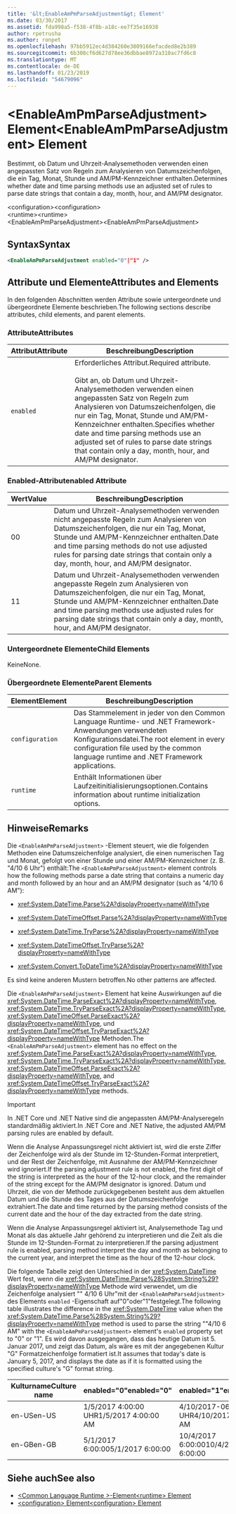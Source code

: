 ```yaml
---
title: '&lt;EnableAmPmParseAdjustment&gt; Element'
ms.date: 03/30/2017
ms.assetid: fda998a5-f538-4f8b-a18c-ee7f35e16938
author: rpetrusha
ms.author: ronpet
ms.openlocfilehash: 97bb5912ec4d384260e3809166efacded8e2b389
ms.sourcegitcommit: 6b308cf6d627d78ee36dbbae8972a310ac7fd6c8
ms.translationtype: MT
ms.contentlocale: de-DE
ms.lasthandoff: 01/23/2019
ms.locfileid: "54679096"
---
```

# <a name="ltenableampmparseadjustmentgt-element"></a><span data-ttu-id="055bf-102">&lt;EnableAmPmParseAdjustment&gt; Element</span><span class="sxs-lookup"><span data-stu-id="055bf-102">&lt;EnableAmPmParseAdjustment&gt; Element</span></span>
<span data-ttu-id="055bf-103">Bestimmt, ob Datum und Uhrzeit-Analysemethoden verwenden einen angepassten Satz von Regeln zum Analysieren von Datumszeichenfolgen, die ein Tag, Monat, Stunde und AM/PM-Kennzeichner enthalten.</span><span class="sxs-lookup"><span data-stu-id="055bf-103">Determines whether date and time parsing methods use an adjusted set of rules to parse date strings that contain a day, month, hour, and AM/PM designator.</span></span>  
  
 <span data-ttu-id="055bf-104">\<configuration></span><span class="sxs-lookup"><span data-stu-id="055bf-104">\<configuration></span></span>  
 <span data-ttu-id="055bf-105">\<runtime></span><span class="sxs-lookup"><span data-stu-id="055bf-105">\<runtime></span></span>  
<span data-ttu-id="055bf-106">\<EnableAmPmParseAdjustment></span><span class="sxs-lookup"><span data-stu-id="055bf-106">\<EnableAmPmParseAdjustment></span></span>  
  
## <a name="syntax"></a><span data-ttu-id="055bf-107">Syntax</span><span class="sxs-lookup"><span data-stu-id="055bf-107">Syntax</span></span>  
  
```xml  
<EnableAmPmParseAdjustment enabled="0"|"1" />  
```  
  
## <a name="attributes-and-elements"></a><span data-ttu-id="055bf-108">Attribute und Elemente</span><span class="sxs-lookup"><span data-stu-id="055bf-108">Attributes and Elements</span></span>  
 <span data-ttu-id="055bf-109">In den folgenden Abschnitten werden Attribute sowie untergeordnete und übergeordnete Elemente beschrieben.</span><span class="sxs-lookup"><span data-stu-id="055bf-109">The following sections describe attributes, child elements, and parent elements.</span></span>  
  
### <a name="attributes"></a><span data-ttu-id="055bf-110">Attribute</span><span class="sxs-lookup"><span data-stu-id="055bf-110">Attributes</span></span>  
  
|<span data-ttu-id="055bf-111">Attribut</span><span class="sxs-lookup"><span data-stu-id="055bf-111">Attribute</span></span>|<span data-ttu-id="055bf-112">Beschreibung</span><span class="sxs-lookup"><span data-stu-id="055bf-112">Description</span></span>|  
|---------------|-----------------|  
|`enabled`|<span data-ttu-id="055bf-113">Erforderliches Attribut.</span><span class="sxs-lookup"><span data-stu-id="055bf-113">Required attribute.</span></span><br /><br /> <span data-ttu-id="055bf-114">Gibt an, ob Datum und Uhrzeit-Analysemethoden verwenden einen angepassten Satz von Regeln zum Analysieren von Datumszeichenfolgen, die nur ein Tag, Monat, Stunde und AM/PM-Kennzeichner enthalten.</span><span class="sxs-lookup"><span data-stu-id="055bf-114">Specifies whether date and time parsing methods use an adjusted set of rules to parse date strings that contain only a day, month, hour, and AM/PM designator.</span></span>|  
  
### <a name="enabled-attribute"></a><span data-ttu-id="055bf-115">Enabled-Attribut</span><span class="sxs-lookup"><span data-stu-id="055bf-115">enabled Attribute</span></span>  
  
|<span data-ttu-id="055bf-116">Wert</span><span class="sxs-lookup"><span data-stu-id="055bf-116">Value</span></span>|<span data-ttu-id="055bf-117">Beschreibung</span><span class="sxs-lookup"><span data-stu-id="055bf-117">Description</span></span>|  
|-----------|-----------------|  
|<span data-ttu-id="055bf-118">0</span><span class="sxs-lookup"><span data-stu-id="055bf-118">0</span></span>|<span data-ttu-id="055bf-119">Datum und Uhrzeit-Analysemethoden verwenden nicht angepasste Regeln zum Analysieren von Datumszeichenfolgen, die nur ein Tag, Monat, Stunde und AM/PM-Kennzeichner enthalten.</span><span class="sxs-lookup"><span data-stu-id="055bf-119">Date and time parsing methods do not use adjusted rules for parsing date strings that contain only a day, month, hour, and AM/PM designator.</span></span>|  
|<span data-ttu-id="055bf-120">1</span><span class="sxs-lookup"><span data-stu-id="055bf-120">1</span></span>|<span data-ttu-id="055bf-121">Datum und Uhrzeit-Analysemethoden verwenden angepasste Regeln zum Analysieren von Datumszeichenfolgen, die nur ein Tag, Monat, Stunde und AM/PM-Kennzeichner enthalten.</span><span class="sxs-lookup"><span data-stu-id="055bf-121">Date and time parsing methods use adjusted rules for parsing date strings that contain only a day, month, hour, and AM/PM designator.</span></span>|  
  
### <a name="child-elements"></a><span data-ttu-id="055bf-122">Untergeordnete Elemente</span><span class="sxs-lookup"><span data-stu-id="055bf-122">Child Elements</span></span>  
 <span data-ttu-id="055bf-123">Keine</span><span class="sxs-lookup"><span data-stu-id="055bf-123">None.</span></span>  
  
### <a name="parent-elements"></a><span data-ttu-id="055bf-124">Übergeordnete Elemente</span><span class="sxs-lookup"><span data-stu-id="055bf-124">Parent Elements</span></span>  
  
|<span data-ttu-id="055bf-125">Element</span><span class="sxs-lookup"><span data-stu-id="055bf-125">Element</span></span>|<span data-ttu-id="055bf-126">Beschreibung</span><span class="sxs-lookup"><span data-stu-id="055bf-126">Description</span></span>|  
|-------------|-----------------|  
|`configuration`|<span data-ttu-id="055bf-127">Das Stammelement in jeder von den Common Language Runtime- und .NET Framework-Anwendungen verwendeten Konfigurationsdatei.</span><span class="sxs-lookup"><span data-stu-id="055bf-127">The root element in every configuration file used by the common language runtime and .NET Framework applications.</span></span>|  
|`runtime`|<span data-ttu-id="055bf-128">Enthält Informationen über Laufzeitinitialisierungsoptionen.</span><span class="sxs-lookup"><span data-stu-id="055bf-128">Contains information about runtime initialization options.</span></span>|  
  
## <a name="remarks"></a><span data-ttu-id="055bf-129">Hinweise</span><span class="sxs-lookup"><span data-stu-id="055bf-129">Remarks</span></span>  
 <span data-ttu-id="055bf-130">Die `<EnableAmPmParseAdjustment>` -Element steuert, wie die folgenden Methoden eine Datumszeichenfolge analysiert, die einen numerischen Tag und Monat, gefolgt von einer Stunde und einer AM/PM-Kennzeichner (z. B. "4/10 6 Uhr") enthält:</span><span class="sxs-lookup"><span data-stu-id="055bf-130">The `<EnableAmPmParseAdjustment>` element controls how the following methods parse a date string that contains a numeric day and month followed by an hour and an AM/PM designator (such as "4/10 6 AM"):</span></span>  
  
-   <xref:System.DateTime.Parse%2A?displayProperty=nameWithType>  
  
-   <xref:System.DateTimeOffset.Parse%2A?displayProperty=nameWithType>  
  
-   <xref:System.DateTime.TryParse%2A?displayProperty=nameWithType>  
  
-   <xref:System.DateTimeOffset.TryParse%2A?displayProperty=nameWithType>  
  
-   <xref:System.Convert.ToDateTime%2A?displayProperty=nameWithType>  
  
 <span data-ttu-id="055bf-131">Es sind keine anderen Mustern betroffen.</span><span class="sxs-lookup"><span data-stu-id="055bf-131">No other patterns are affected.</span></span>  
  
 <span data-ttu-id="055bf-132">Die `<EnableAmPmParseAdjustment>` Element hat keine Auswirkungen auf die <xref:System.DateTime.ParseExact%2A?displayProperty=nameWithType>, <xref:System.DateTime.TryParseExact%2A?displayProperty=nameWithType>, <xref:System.DateTimeOffset.ParseExact%2A?displayProperty=nameWithType>, und <xref:System.DateTimeOffset.TryParseExact%2A?displayProperty=nameWithType> Methoden.</span><span class="sxs-lookup"><span data-stu-id="055bf-132">The `<EnableAmPmParseAdjustment>` element has no effect on the  <xref:System.DateTime.ParseExact%2A?displayProperty=nameWithType>,  <xref:System.DateTime.TryParseExact%2A?displayProperty=nameWithType>, <xref:System.DateTimeOffset.ParseExact%2A?displayProperty=nameWithType>, and <xref:System.DateTimeOffset.TryParseExact%2A?displayProperty=nameWithType> methods.</span></span>  
  
> [!IMPORTANT]
>  <span data-ttu-id="055bf-133">In .NET Core und .NET Native sind die angepassten AM/PM-Analyseregeln standardmäßig aktiviert.</span><span class="sxs-lookup"><span data-stu-id="055bf-133">In .NET Core and .NET Native, the adjusted AM/PM parsing rules are enabled by default.</span></span>  
  
 <span data-ttu-id="055bf-134">Wenn die Analyse Anpassungsregel nicht aktiviert ist, wird die erste Ziffer der Zeichenfolge wird als der Stunde im 12-Stunden-Format interpretiert, und der Rest der Zeichenfolge, mit Ausnahme der AM/PM-Kennzeichner wird ignoriert.</span><span class="sxs-lookup"><span data-stu-id="055bf-134">If the parsing adjustment rule is not enabled, the first digit of the string is interpreted as the hour of the 12-hour clock, and the remainder of the string except for the AM/PM designator is ignored.</span></span> <span data-ttu-id="055bf-135">Datum und Uhrzeit, die von der Methode zurückgegebenen besteht aus dem aktuellen Datum und die Stunde des Tages aus der Datumszeichenfolge extrahiert.</span><span class="sxs-lookup"><span data-stu-id="055bf-135">The date and time returned by the parsing method consists of the current date and the hour of the day extracted from the date string.</span></span>  
  
 <span data-ttu-id="055bf-136">Wenn die Analyse Anpassungsregel aktiviert ist, Analysemethode Tag und Monat als das aktuelle Jahr gehörend zu interpretieren und die Zeit als die Stunde im 12-Stunden-Format zu interpretieren.</span><span class="sxs-lookup"><span data-stu-id="055bf-136">If the parsing adjustment rule is enabled, parsing method interpret the day and month as belonging to the current year, and interpret the time as the hour of the 12-hour clock.</span></span>  
  
 <span data-ttu-id="055bf-137">Die folgende Tabelle zeigt den Unterschied in der <xref:System.DateTime> Wert fest, wenn die <xref:System.DateTime.Parse%28System.String%29?displayProperty=nameWithType> Methode wird verwendet, um die Zeichenfolge analysiert "" 4/10 6 Uhr"mit der `<EnableAmPmParseAdjustment>` des Elements `enabled` -Eigenschaft auf"0"oder"1"festgelegt.</span><span class="sxs-lookup"><span data-stu-id="055bf-137">The following table illustrates the difference in the <xref:System.DateTime> value when the <xref:System.DateTime.Parse%28System.String%29?displayProperty=nameWithType> method is used to parse the string ""4/10 6 AM" with the `<EnableAmPmParseAdjustment>` element's `enabled` property  set to "0" or "1".</span></span> <span data-ttu-id="055bf-138">Es wird davon ausgegangen, dass das heutige Datum ist 5. Januar 2017, und zeigt das Datum, als wäre es mit der angegebenen Kultur "G" Formatzeichenfolge formatiert ist.</span><span class="sxs-lookup"><span data-stu-id="055bf-138">It assumes that today's date is January 5, 2017, and displays the date as if it is formatted using the specified culture's "G" format string.</span></span>  
  
|<span data-ttu-id="055bf-139">Kulturname</span><span class="sxs-lookup"><span data-stu-id="055bf-139">Culture name</span></span>|<span data-ttu-id="055bf-140">enabled="0"</span><span class="sxs-lookup"><span data-stu-id="055bf-140">enabled="0"</span></span>|<span data-ttu-id="055bf-141">enabled="1"</span><span class="sxs-lookup"><span data-stu-id="055bf-141">enabled="1"</span></span>|  
|------------------|------------------|------------------|  
|<span data-ttu-id="055bf-142">en-US</span><span class="sxs-lookup"><span data-stu-id="055bf-142">en-US</span></span>|<span data-ttu-id="055bf-143">1/5/2017 4:00:00 UHR</span><span class="sxs-lookup"><span data-stu-id="055bf-143">1/5/2017 4:00:00 AM</span></span>|<span data-ttu-id="055bf-144">4/10/2017-06:00:00 UHR</span><span class="sxs-lookup"><span data-stu-id="055bf-144">4/10/2017 6:00:00 AM</span></span>|  
|<span data-ttu-id="055bf-145">en-GB</span><span class="sxs-lookup"><span data-stu-id="055bf-145">en-GB</span></span>|<span data-ttu-id="055bf-146">5/1/2017 6:00:00</span><span class="sxs-lookup"><span data-stu-id="055bf-146">5/1/2017 6:00:00</span></span>|<span data-ttu-id="055bf-147">10/4/2017 6:00:00</span><span class="sxs-lookup"><span data-stu-id="055bf-147">10/4/2017 6:00:00</span></span>|  
  
## <a name="see-also"></a><span data-ttu-id="055bf-148">Siehe auch</span><span class="sxs-lookup"><span data-stu-id="055bf-148">See also</span></span>
- [<span data-ttu-id="055bf-149">\<Common Language Runtime >-Element</span><span class="sxs-lookup"><span data-stu-id="055bf-149">\<runtime> Element</span></span>](../../../../../docs/framework/configure-apps/file-schema/runtime/runtime-element.md)
- [<span data-ttu-id="055bf-150">\<configuration> Element</span><span class="sxs-lookup"><span data-stu-id="055bf-150">\<configuration> Element</span></span>](../../../../../docs/framework/configure-apps/file-schema/configuration-element.md)
